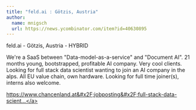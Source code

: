 ```yaml
---
title: "feld.ai : Götzis, Austria"
author:
  name: mnigsch
  url: https://news.ycombinator.com/item?id=40630895
---
```

feld.ai - Götzis, Austria - HYBRID

We&#x27;re a SaaS between &quot;Data-model-as-a-service&quot; and &quot;Document AI&quot;. 21 months young, bootstrapped, profitable AI company. Very cool clients. Looking for full stack data scientist wanting to join an AI company in the alps. All EU value chain, own hardware. Looking for full time joiner(s), interns also welcome.

<a href="https:&#x2F;&#x2F;www.chancenland.at&#x2F;jobposting&#x2F;full-stack-data-scientist&#x2F;" rel="nofollow">https:&#x2F;&#x2F;www.chancenland.at&#x2F;jobposting&#x2F;full-stack-data-scient...</a>
